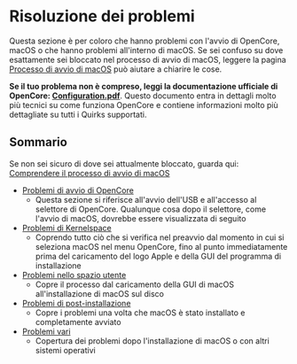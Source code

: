 # Risoluzione dei problemi

Questa sezione è per coloro che hanno problemi con l'avvio di OpenCore, macOS o che hanno problemi all'interno di macOS. Se sei confuso su dove esattamente sei bloccato nel processo di avvio di macOS, leggere la pagina [Processo di avvio di macOS](/extras/boot.md) può aiutare a chiarire le cose.

**Se il tuo problema non è compreso, leggi la documentazione ufficiale di OpenCore: [Configuration.pdf](https://github.com/acidanthera/OpenCorePkg/blob/master/Docs/Configuration.pdf)**. Questo documento entra in dettagli molto più tecnici su come funziona OpenCore e contiene informazioni molto più dettagliate su tutti i Quirks supportati.

## Sommario

Se non sei sicuro di dove sei attualmente bloccato, guarda qui: [Comprendere il processo di avvio di macOS](/extras/boot.md)

* [Problemi di avvio di OpenCore](./extended/opencore-issues.md)
  * Questa sezione si riferisce all'avvio dell'USB e all'accesso al selettore di OpenCore. Qualunque cosa dopo il selettore, come l'avvio di macOS, dovrebbe essere visualizzata di seguito
* [Problemi di Kernelspace](./extended/kernel-issues.md)
  * Coprendo tutto ciò che si verifica nel preavvio dal momento in cui si seleziona macOS nel menu OpenCore, fino al punto immediatamente prima del caricamento del logo Apple e della GUI del programma di installazione
* [Problemi nello spazio utente](./extended/userspace-issues.md)
  * Copre il processo dal caricamento della GUI di macOS all'installazione di macOS sul disco
* [Problemi di post-installazione](./extended/post-issues.md)
  * Copre i problemi una volta che macOS è stato installato e completamente avviato
* [Problemi vari](./extended/misc-issues.md)
  * Copertura dei problemi dopo l'installazione di macOS o con altri sistemi operativi
